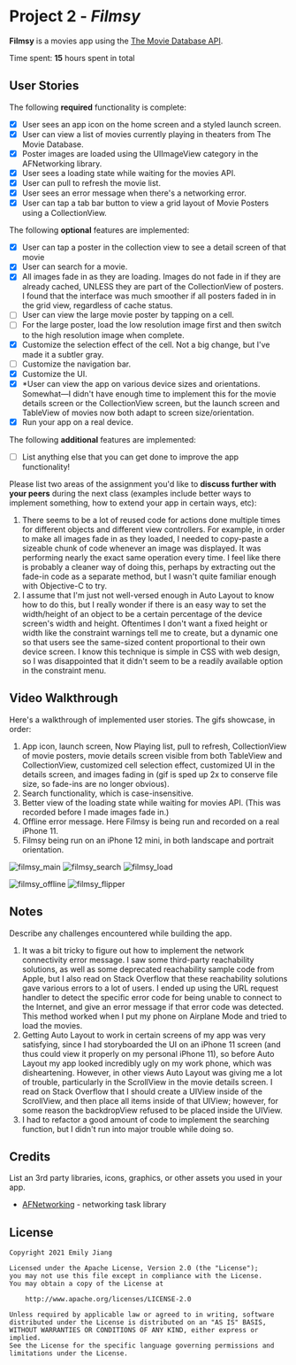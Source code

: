 # Project 2 - *Filmsy*

**Filmsy** is a movies app using the [The Movie Database API](http://docs.themoviedb.apiary.io/#).

Time spent: **15** hours spent in total

## User Stories

The following **required** functionality is complete:

- [x] User sees an app icon on the home screen and a styled launch screen.
- [x] User can view a list of movies currently playing in theaters from The Movie Database.
- [x] Poster images are loaded using the UIImageView category in the AFNetworking library.
- [x] User sees a loading state while waiting for the movies API.
- [x] User can pull to refresh the movie list.
- [x] User sees an error message when there's a networking error.
- [x] User can tap a tab bar button to view a grid layout of Movie Posters using a CollectionView.

The following **optional** features are implemented:

- [x] User can tap a poster in the collection view to see a detail screen of that movie
- [x] User can search for a movie.
- [x] All images fade in as they are loading. Images do not fade in if they are already cached, UNLESS they are part of the CollectionView of posters. I found that the interface was much smoother if all posters faded in in the grid view, regardless of cache status.
- [ ] User can view the large movie poster by tapping on a cell.
- [ ] For the large poster, load the low resolution image first and then switch to the high resolution image when complete.
- [x] Customize the selection effect of the cell. Not a big change, but I've made it a subtler gray.
- [ ] Customize the navigation bar.
- [x] Customize the UI.
- [x] \*User can view the app on various device sizes and orientations. Somewhat—I didn't have enough time to implement this for the movie details screen or the CollectionView screen, but the launch screen and TableView of movies now both adapt to screen size/orientation.
- [x] Run your app on a real device.

The following **additional** features are implemented:

- [ ] List anything else that you can get done to improve the app functionality!

Please list two areas of the assignment you'd like to **discuss further with your peers** during the next class (examples include better ways to implement something, how to extend your app in certain ways, etc):

1. There seems to be a lot of reused code for actions done multiple times for different objects and different view controllers. For example, in order to make all images fade in as they loaded, I needed to copy-paste a sizeable chunk of code whenever an image was displayed. It was performing nearly the exact same operation every time. I feel like there is probably a cleaner way of doing this, perhaps by extracting out the fade-in code as a separate method, but I wasn't quite familiar enough with Objective-C to try.
2. I assume that I'm just not well-versed enough in Auto Layout to know how to do this, but I really wonder if there is an easy way to set the width/height of an object to be a certain percentage of the device screen's width and height. Oftentimes I don't want a fixed height or width like the constraint warnings tell me to create, but a dynamic one so that users see the same-sized content proportional to their own device screen. I know this technique is simple in CSS with web design, so I was disappointed that it didn't seem to be a readily available option in the constraint menu.

## Video Walkthrough

Here's a walkthrough of implemented user stories. The gifs showcase, in order:

1. App icon, launch screen, Now Playing list, pull to refresh, CollectionView of movie posters, movie details screen visible from both TableView and CollectionView, customized cell selection effect, customized UI in the details screen, and images fading in (gif is sped up 2x to conserve file size, so fade-ins are no longer obvious).
2. Search functionality, which is case-insensitive.
3. Better view of the loading state while waiting for movies API. (This was recorded before I made images fade in.)
4. Offline error message. Here Filmsy is being run and recorded on a real iPhone 11.
5. Filmsy being run on an iPhone 12 mini, in both landscape and portrait orientation.


![filmsy_main](https://user-images.githubusercontent.com/43052066/123343636-20269000-d520-11eb-994c-2ac1a971a0a4.gif)
![filmsy_search](https://user-images.githubusercontent.com/43052066/123343644-27e63480-d520-11eb-95e0-e74b060e2fa7.gif)
![filmsy_load](https://user-images.githubusercontent.com/43052066/123343650-2a488e80-d520-11eb-9ede-032a7c0b8722.gif)

![filmsy_offline](https://user-images.githubusercontent.com/43052066/123343656-2caae880-d520-11eb-9139-078ff2628f24.gif)
![filmsy_flipper](https://user-images.githubusercontent.com/43052066/123472907-d1cbcc80-d5c5-11eb-9f9a-0a36e039919d.gif)


## Notes

Describe any challenges encountered while building the app.
1. It was a bit tricky to figure out how to implement the network connectivity error message. I saw some third-party reachability solutions, as well as some deprecated reachability sample code from Apple, but I also read on Stack Overflow that these reachability solutions gave various errors to a lot of users. I ended up using the URL request handler to detect the specific error code for being unable to connect to the Internet, and give an error message if that error code was detected. This method worked when I put my phone on Airplane Mode and tried to load the movies.
2. Getting Auto Layout to work in certain screens of my app was very satisfying, since I had storyboarded the UI on an iPhone 11 screen (and thus could view it properly on my personal iPhone 11), so before Auto Layout my app looked incredibly ugly on my work phone, which was disheartening. However, in other views Auto Layout was giving me a lot of trouble, particularly in the ScrollView in the movie details screen. I read on Stack Overflow that I should create a UIView inside of the ScrollView, and then place all items inside of that UIView; however, for some reason the backdropView refused to be placed inside the UIView. 
3. I had to refactor a good amount of code to implement the searching function, but I didn't run into major trouble while doing so.

## Credits

List an 3rd party libraries, icons, graphics, or other assets you used in your app.

- [AFNetworking](https://github.com/AFNetworking/AFNetworking) - networking task library

## License

    Copyright 2021 Emily Jiang

    Licensed under the Apache License, Version 2.0 (the "License");
    you may not use this file except in compliance with the License.
    You may obtain a copy of the License at

        http://www.apache.org/licenses/LICENSE-2.0

    Unless required by applicable law or agreed to in writing, software
    distributed under the License is distributed on an "AS IS" BASIS,
    WITHOUT WARRANTIES OR CONDITIONS OF ANY KIND, either express or implied.
    See the License for the specific language governing permissions and
    limitations under the License.
